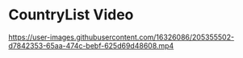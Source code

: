 # CountryList Video

https://user-images.githubusercontent.com/16326086/205355502-d7842353-65aa-474c-bebf-625d69d48608.mp4

